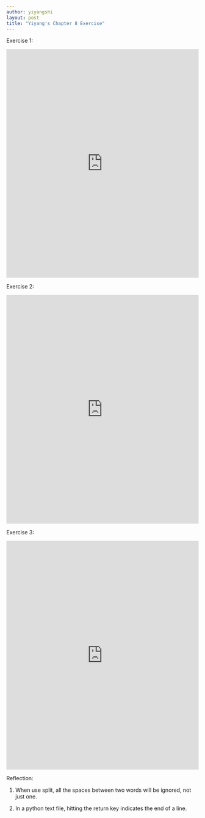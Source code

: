 ```yaml
---
author: yiyangshi
layout: post
title: "Yiyang's Chapter 8 Exercise"
---
```


Exercise 1:
<iframe src="https://trinket.io/embed/python/d894f3d4a2" width="100%" height="600" frameborder="0" marginwidth="0" marginheight="0" allowfullscreen></iframe>

Exercise 2:
<iframe src="https://trinket.io/embed/python/f30d4ef2e8" width="100%" height="600" frameborder="0" marginwidth="0" marginheight="0" allowfullscreen></iframe>

Exercise 3:
<iframe src="https://trinket.io/embed/python/aac87246e5" width="100%" height="600" frameborder="0" marginwidth="0" marginheight="0" allowfullscreen></iframe>

Reflection:

1. When use split, all the spaces between two words will be ignored, not just one.

2. In a python text file, hitting the return key indicates the end of a line.
